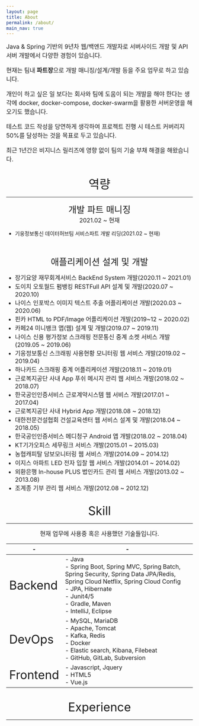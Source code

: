 ```yaml
---
layout: page
title: About
permalink: /about/
main_nav: true
---
```

<font size="3">
Java & Spring 기반의 9년차 웹/백엔드 개발자로 서버사이드 개발 및 API 서버 개발에서
다양한 경험이 있습니다.

현재는 팀내 <b>파트장</b>으로 개발 매니징/설계/개발 등을 주요 업무로 하고 있습니다.

개인이 하고 싶은 일 보다는 회사와 팀에 도움이 되는 개발을 해야 한다는 생각에 
docker, docker-compose, docker-swarm을 활용한 서버운영을 해오기도 했습니다. 

테스트 코드 작성을 당연하게 생각하여 프로젝트 진행 시 테스트 커버리지 50%를 달성하는 것을 목표로 두고 있습니다.

최근 1년간은 비지니스 릴리즈에 영향 없이 팀의 기술 부채 해결을 해왔습니다.
</font>

<br/>

<center><font size="6">역량</font></center>
<hr/>

<center><font size="5">개발 파트 매니징</font></center>
<center><font size="3">2021.02 ~ 현재</font></center>

+ 기웅정보통신 데이터허브팀 서비스파트 개발 리딩(2021.02 ~ 현재)

<br/>
<br/>

<center><font size="5">애플리케이션 설계 및 개발</font></center>

+ <font size="3">장기요양 재무회계서비스 BackEnd System 개발(2020.11 ~ 2021.01)
+ 도이치 오토월드 펌뱅킹 RESTFull API 설계 및 개발(2020.07 ~ 2020.10)
+ 나이스 인포박스 이미지 텍스트 추출 어플리케이션 개발(2020.03 ~ 2020.06)
+ 핀카 HTML to PDF/Image 어플리케이션 개발(2019~12 ~ 2020.02)
+ 카페24 미니뱅크 앱(웹) 설계 및 개발(2019.07 ~ 2019.11)
+ 나이스 신용 평가정보 스크래핑 전문통신 중계 소켓 서비스 개발(2019.05 ~ 2019.06)
+ 기웅정보통신 스크래핑 사용현황 모니터링 웹 서비스 개발(2019.02 ~ 2019.04)
+ 하나카드 스크래핑 중계 어플리케이션 개발(2018.11 ~ 2019.01)
+ 근로복지공단 사내 App 푸쉬 메시지 관리 웹 서비스 개발(2018.02 ~ 2018.07)
+ 한국공인인증서비스 근로계약시스템 웹 서비스 개발(2017.01 ~ 2017.04)
+ 근로복지공단 사내 Hybrid App 개발(2018.08 ~ 2018.12)
+ 대한전문건설협회 건설교육센터 웹 서비스 설계 및 개발(2018.04 ~ 2018.05)
+ 한국공인인증서비스 메디청구 Android 앱 개발(2018.02 ~ 2018.04)
+ KT기가오피스 세무링크 서비스 개발(2015.01 ~ 2015.03)
+ 농협캐피탈 담보모니터링 웹 서비스 개발(2014.09 ~ 2014.12)
+ 이지스 아파트 LED 전자 입찰 웹 서비스 개발(2014.01 ~ 2014.02)
+ 외환은행 In-house PLUS 법인카드 관리 웹 서비스 개발(2013.02 ~ 2013.08)
+ 조계종 기부 관리 웹 서비스 개발(2012.08 ~ 2012.12)</font>

<br/>

<center><font size="6">Skill</font></center>
<hr/>

<center><font size="3">현재 업무에 사용중 혹은 사용했던 기술들입니다.</font></center>

|-|-|
|---|---|
|<font size="6">Backend</font>| - Java<br/>- Spring Boot, Spring MVC, Spring Batch, Spring Security, Spring Data JPA/Redis, Spring Cloud Netflix, Spring Cloud Config<br/>- JPA, Hibernate<br/>- Junit4/5<br/>- Gradle, Maven<br/>- IntelliJ, Eclipse  |
|<font size="6">DevOps</font>| - MySQL, MariaDB<br/>- Apache, Tomcat<br/>- Kafka, Redis<br/>- Docker<br/>- Elastic search, Kibana, Filebeat<br/>- GitHub, GitLab, Subversion |
|<font size="6">Frontend</font>| - Javascript, Jquery<br/> - HTML5<br/>- Vue.js |

<br/>

<center><font size="6">Experience</font></center>
<hr/>
